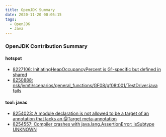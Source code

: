 ```yaml
---
title: OpenJDK Summary
date: 2020-11-20 00:05:15
tags:
  - OpenJDK
  - Java
---
```


### OpenJDK Contribution Summary

#### hotspot
- [8227106: InitiatingHeapOccupancyPercent is G1-specific but defined in shared](https://github.com/openjdk/jdk/pull/1217)
- [8250888: nsk/jvmti/scenarios/general_functions/GF08/gf08t001/TestDriver.java fails](https://github.com/openjdk/jdk/pull/1319)

#### tool: javac
- [8254023: A module declaration is not allowed to be a target of an annotation that lacks an @Target meta-annotation](https://github.com/openjdk/jdk/pull/622)
- [8254557: Compiler crashes with java.lang.AssertionError: isSubtype UNKNOWN](https://github.com/openjdk/jdk/pull/718)
